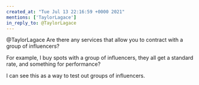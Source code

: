 ```yaml
---
created_at: "Tue Jul 13 22:16:59 +0000 2021"
mentions: ['TaylorLagace']
in_reply_to: @TaylorLagace
---
```


@TaylorLagace Are there any services that allow you to contract with a group of influencers? 

For example, I buy spots with a group of influencers, they all get a standard rate, and something for performance? 

I can see this as a way to test out groups of influencers.